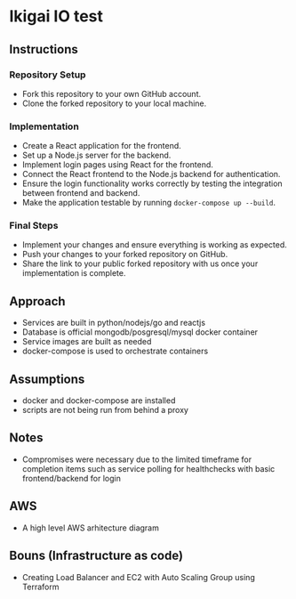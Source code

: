 # Ikigai IO test

## Instructions

### Repository Setup

- Fork this repository to your own GitHub account.
- Clone the forked repository to your local machine.

### Implementation

- Create a React application for the frontend.
- Set up a Node.js server for the backend.
- Implement login pages using React for the frontend.
- Connect the React frontend to the Node.js backend for authentication.
- Ensure the login functionality works correctly by testing the integration between frontend and backend.
- Make the application testable by running `docker-compose up --build`.

### Final Steps

- Implement your changes and ensure everything is working as expected.
- Push your changes to your forked repository on GitHub.
- Share the link to your public forked repository with us once your implementation is complete.

## Approach

- Services are built in python/nodejs/go and reactjs
- Database is official mongodb/posgresql/mysql docker container
- Service images are built as needed
- docker-compose is used to orchestrate containers

## Assumptions

- docker and docker-compose are installed
- scripts are not being run from behind a proxy

## Notes

- Compromises were necessary due to the limited timeframe for completion items such as service polling for healthchecks with basic frontend/backend for login

## AWS

- A high level AWS arhitecture diagram

## Bouns (Infrastructure as code)

- Creating Load Balancer and EC2 with Auto Scaling Group using Terraform
